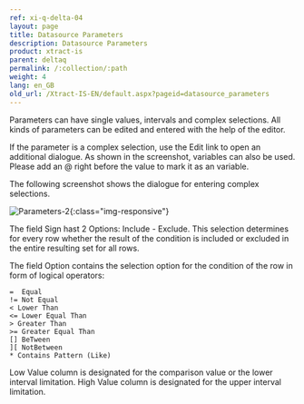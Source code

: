 ```yaml
---
ref: xi-q-delta-04
layout: page
title: Datasource Parameters
description: Datasource Parameters
product: xtract-is
parent: deltaq
permalink: /:collection/:path
weight: 4
lang: en_GB
old_url: /Xtract-IS-EN/default.aspx?pageid=datasource_parameters
---
```



Parameters can have single values, intervals and complex selections. 
All kinds of parameters can be edited and entered with the help of the editor.

If the parameter is a complex selection, use the Edit link to open an additional dialogue.
As shown in the screenshot, variables can also be used. Please add an @ right before the value to mark it as an variable.

The following screenshot shows the dialogue for entering complex selections.

![Parameters-2](/img/content/Parameters-2.png){:class="img-responsive"}

The field Sign hast 2 Options: Include - Exclude. This selection determines for every row whether the result of the condition is included or excluded in the entire resulting set for all rows.

The field Option contains the selection option for the condition of the row in form of logical operators:
```
=  Equal
!= Not Equal
< Lower Than
<= Lower Equal Than
> Greater Than
>= Greater Equal Than
[] BeTween
][ NotBetween
* Contains Pattern (Like)
```
Low Value column is designated for the comparison value or the lower interval limitation.
High Value column is designated for the upper interval limitation.
